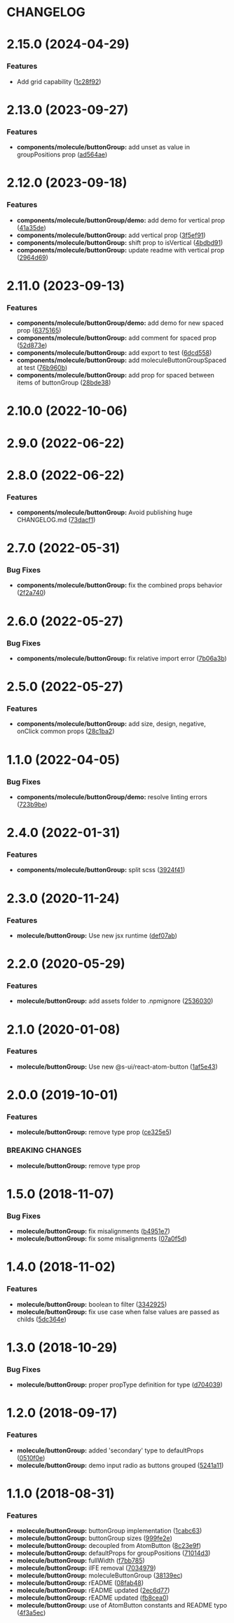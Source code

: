 # CHANGELOG

# 2.15.0 (2024-04-29)


### Features

* Add grid capability ([1c28f92](https://github.com/SUI-Components/sui-components/commit/1c28f920ec90189a95689cdce11097207d47cd18))



# 2.13.0 (2023-09-27)


### Features

* **components/molecule/buttonGroup:** add unset as value in groupPositions prop ([ad564ae](https://github.com/SUI-Components/sui-components/commit/ad564ae80875a394ca169c0a13e79c7d04158a22))



# 2.12.0 (2023-09-18)


### Features

* **components/molecule/buttonGroup/demo:** add demo for vertical prop ([41a35de](https://github.com/SUI-Components/sui-components/commit/41a35de8b49a76f6b743ca00adbe0a30ab4e6083))
* **components/molecule/buttonGroup:** add vertical prop ([3f5ef91](https://github.com/SUI-Components/sui-components/commit/3f5ef91940a8a7c9e3be4382627680afb91b7ae7))
* **components/molecule/buttonGroup:** shift prop to isVertical ([4bdbd91](https://github.com/SUI-Components/sui-components/commit/4bdbd91f3de5b740e377961b4c716499e8da01cd))
* **components/molecule/buttonGroup:** update readme with vertical prop ([2964d69](https://github.com/SUI-Components/sui-components/commit/2964d69095340bc20e9cc43199b0721d11c03cd7))



# 2.11.0 (2023-09-13)


### Features

* **components/molecule/buttonGroup/demo:** add demo for new spaced prop ([6375165](https://github.com/SUI-Components/sui-components/commit/63751650b618b36c4852d2fcb887656871b4d914))
* **components/molecule/buttonGroup:** add comment for spaced prop ([52d873e](https://github.com/SUI-Components/sui-components/commit/52d873e7f1a7810f9fc57bee8325d5e9a08446ed))
* **components/molecule/buttonGroup:** add export to test ([6dcd558](https://github.com/SUI-Components/sui-components/commit/6dcd5589f970d8edee0adeeece9ac7cf05fab678))
* **components/molecule/buttonGroup:** add moleculeButtonGroupSpaced at test ([76b960b](https://github.com/SUI-Components/sui-components/commit/76b960b9d5d8381117bfc8845064c845935e0e59))
* **components/molecule/buttonGroup:** add prop for spaced between items of buttonGroup ([28bde38](https://github.com/SUI-Components/sui-components/commit/28bde387dbc6dff260970a7517904750453639a6))



# 2.10.0 (2022-10-06)



# 2.9.0 (2022-06-22)



# 2.8.0 (2022-06-22)


### Features

* **components/molecule/buttonGroup:** Avoid publishing huge CHANGELOG.md ([73dacf1](https://github.com/SUI-Components/sui-components/commit/73dacf13b32f7406f547715301c249764899a1a4))



# 2.7.0 (2022-05-31)


### Bug Fixes

* **components/molecule/buttonGroup:** fix the combined props behavior ([2f2a740](https://github.com/SUI-Components/sui-components/commit/2f2a740a7b3d845c770ac6828c9e454a61933642))



# 2.6.0 (2022-05-27)


### Bug Fixes

* **components/molecule/buttonGroup:** fix relative import error ([7b06a3b](https://github.com/SUI-Components/sui-components/commit/7b06a3bae4a38331281a2daab45f038be9ea91c3))



# 2.5.0 (2022-05-27)


### Features

* **components/molecule/buttonGroup:** add size, design, negative, onClick common props ([28c1ba2](https://github.com/SUI-Components/sui-components/commit/28c1ba27161658bde47227aff4d66dbb45d8d8c6))



# 1.1.0 (2022-04-05)


### Bug Fixes

* **components/molecule/buttonGroup/demo:** resolve linting errors ([723b9be](https://github.com/SUI-Components/sui-components/commit/723b9be23fd033da1f7f669ee5419e8581d2ed90))



# 2.4.0 (2022-01-31)


### Features

* **components/molecule/buttonGroup:** split scss ([3924f41](https://github.com/SUI-Components/sui-components/commit/3924f41ff4788328b5fc671f74c7b262684d4187))



# 2.3.0 (2020-11-24)


### Features

* **molecule/buttonGroup:** Use new jsx runtime ([def07ab](https://github.com/SUI-Components/sui-components/commit/def07abc43a4cb199c4c75634badd5dd86e57cf7))



# 2.2.0 (2020-05-29)


### Features

* **molecule/buttonGroup:** add assets folder to .npmignore ([2536030](https://github.com/SUI-Components/sui-components/commit/25360309ee4b81510043221fcc9c2fea859e1ae4))



# 2.1.0 (2020-01-08)


### Features

* **molecule/buttonGroup:** Use new @s-ui/react-atom-button ([1af5e43](https://github.com/SUI-Components/sui-components/commit/1af5e4345324341736de072dae289b5d27153672))



# 2.0.0 (2019-10-01)


### Features

* **molecule/buttonGroup:** remove type prop ([ce325e5](https://github.com/SUI-Components/sui-components/commit/ce325e5aa2ddcf3202c7f211c6783e49b1acc0da))


### BREAKING CHANGES

* **molecule/buttonGroup:** remove type prop



# 1.5.0 (2018-11-07)


### Bug Fixes

* **molecule/buttonGroup:** fix misalignments ([b4951e7](https://github.com/SUI-Components/sui-components/commit/b4951e76418a1130b37a1c19e629d6f80bcc8589))
* **molecule/buttonGroup:** fix some misalignments ([07a0f5d](https://github.com/SUI-Components/sui-components/commit/07a0f5d70dc0f6812b96b6503dc4de1f8a627b27))



# 1.4.0 (2018-11-02)


### Features

* **molecule/buttonGroup:** boolean to filter ([3342925](https://github.com/SUI-Components/sui-components/commit/334292557cf833a6ee879a24ae5884fa7955ef7e))
* **molecule/buttonGroup:** fix use case when false values are passed as childs ([5dc364e](https://github.com/SUI-Components/sui-components/commit/5dc364ea07ea105c30e9b27f0a5bf060acaa6e53))



# 1.3.0 (2018-10-29)


### Bug Fixes

* **molecule/buttonGroup:** proper propType definition for type ([d704039](https://github.com/SUI-Components/sui-components/commit/d704039bca5080daf6573bbe4d56e707ba4dbdcc))



# 1.2.0 (2018-09-17)


### Features

* **molecule/buttonGroup:** added 'secondary' type to defaultProps ([0510f0e](https://github.com/SUI-Components/sui-components/commit/0510f0e7a7f619cb67a9be73a2675518c73ac0ee))
* **molecule/buttonGroup:** demo input radio as buttons grouped ([5241a11](https://github.com/SUI-Components/sui-components/commit/5241a113b42bd4b682dca8fab46d92a993fb2f59))



# 1.1.0 (2018-08-31)


### Features

* **molecule/buttonGroup:** buttonGroup implementation ([1cabc63](https://github.com/SUI-Components/sui-components/commit/1cabc63b4c2474fcb1aa0fd59f93dd87fc269370))
* **molecule/buttonGroup:** buttonGroup sizes ([999fe2e](https://github.com/SUI-Components/sui-components/commit/999fe2e7ec166fa8e7c2ff83ac963a5c9e46a03d))
* **molecule/buttonGroup:** decoupled from AtomButton ([8c23e9f](https://github.com/SUI-Components/sui-components/commit/8c23e9ffd50240b457887c77ed9a282149f97455))
* **molecule/buttonGroup:** defaultProps for groupPositions ([71014d3](https://github.com/SUI-Components/sui-components/commit/71014d3bfb1a68ca3c41b4804b8d80ee84c45318))
* **molecule/buttonGroup:** fullWidth ([f7bb785](https://github.com/SUI-Components/sui-components/commit/f7bb7858f6153136fea56cc31d9199f2d1702fce))
* **molecule/buttonGroup:** iIFE removal ([7034979](https://github.com/SUI-Components/sui-components/commit/7034979ed5ea64f95893c438abb5e0d8745f37f3))
* **molecule/buttonGroup:** moleculeButtonGroup ([38139ec](https://github.com/SUI-Components/sui-components/commit/38139ecd020677ca44433b306b9fe06b0a856286))
* **molecule/buttonGroup:** rEADME ([08fab48](https://github.com/SUI-Components/sui-components/commit/08fab48c1c94cc33cce8c154520630556df99375))
* **molecule/buttonGroup:** rEADME updated ([2ec6d77](https://github.com/SUI-Components/sui-components/commit/2ec6d77099a9ecc742a25cf1d5d678df4ec2bf8e))
* **molecule/buttonGroup:** rEADME updated ([fb8cea0](https://github.com/SUI-Components/sui-components/commit/fb8cea003d769863c62cf19b72489925a55a62fb))
* **molecule/buttonGroup:** use of AtomButton constants and README typo ([4f3a5ec](https://github.com/SUI-Components/sui-components/commit/4f3a5ec0df11a8a4cf7d01c0b33e99be751814e4))